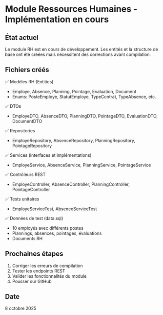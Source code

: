 # Module Ressources Humaines - Implémentation en cours

## État actuel
Le module RH est en cours de développement. Les entités et la structure de base ont été créées mais nécessitent des corrections avant compilation.

## Fichiers créés
✅ Modèles RH (Entities)
- Employe, Absence, Planning, Pointage, Evaluation, Document
- Enums: PosteEmploye, StatutEmploye, TypeContrat, TypeAbsence, etc.

✅ DTOs
- EmployeDTO, AbsenceDTO, PlanningDTO, PointageDTO, EvaluationDTO, DocumentDTO

✅ Repositories
- EmployeRepository, AbsenceRepository, PlanningRepository, PointageRepository

✅ Services (interfaces et implémentations)
- EmployeService, AbsenceService, PlanningService, PointageService

✅ Contrôleurs REST
- EmployeController, AbsenceController, PlanningController, PointageController

✅ Tests unitaires
- EmployeServiceTest, AbsenceServiceTest

✅ Données de test (data.sql)
- 10 employés avec différents postes
- Plannings, absences, pointages, évaluations
- Documents RH

## Prochaines étapes
1. Corriger les erreurs de compilation
2. Tester les endpoints REST
3. Valider les fonctionnalités du module
4. Pousser sur GitHub

## Date
8 octobre 2025

